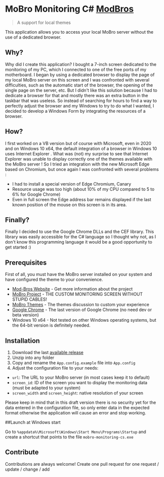 # MoBro Monitoring C# [ModBros](https://github.com/ModBros/mobro-theme-sdk)
> A support for local themes

This application allows you to access your local MoBro server without the use of a dedicated browser.

## Why?

Why did I create this application? I bought a 7-inch screen dedicated to the monitoring of my PC, which I connected to one of the free ports of my motherboard. I began by using a dedicated browser to display the page of my local MoBro server on this screen and I was confronted with several difficulties, such as the automatic start of the browser, the opening of the single page on the server, etc. But I didn't like this solution because I had to dedicate a browser for that and mostly there was an extra button in the taskbar that was useless.
So instead of searching for hours to find a way to perfectly adjust the browser and my Windows to try to do what I wanted, I decided to develop a Windows Form by integrating the resources of a browser.

## How?

I first worked on a VB version but of course with Microsoft, even in 2020 and on Windows 10 x64, the default integration of a browser in Windows 10 uses Internet Explorer . What was (not) my surprise to see that Internet Explorer was unable to display correctly one of the themes available with the MoBro server ! So I tried an integration with the new Microsoft Edge based on Chromium, but once again I was confronted with several problems :
- I had to install a special version of Edge Chromium, Canary
- Resource usage was too high (about 10% of my CPU compared to 5 to 6% for Google Chrome)
- Even in full screen the Edge address bar remains displayed if the last known position of the mouse on this screen is in its area.

## Finally?

Finally I decided to use the Google Chrome DLLs and the CEF library. This library was easily accessible for the C# language so I thought why not, as I don't know this programming language it would be a good opportunity to get started :)

## Prerequisites

First of all, you must have the MoBro server installed on your system and have configured the theme to your convenience.
- [Mod-Bros Website](https://www.mod-bros.com/) - Get more information about the project
- [MoBro Project](https://www.mod-bros.com/en/projects/mobro) - THE CUSTOM MONITORING SCREEN WITHOUT STUPID CABLES!
- [MoBro Themes](https://www.mod-bros.com/en/forum/d/themes~820) - The themes discussion to custom your experience
- [Google Chrome](https://www.google.com/intl/en_en/chrome/) - The last version of Google Chrome (no need dev or beta version)
- Windows 10 x64 - Not tested on other Windows operating systems, but the 64-bit version is definitely needed.

## Installation

1. Download the last [available release](https://github.com/jgrunder/mobro-monitoring-cs/releases)
2. Unzip into any folder
3. Copy and rename the `App.config.example` file into `App.config`
4. Adjust the configuration file to your needs:
- `url`: The URL to your MoBro server (in most cases keep it to default)
- `screen_id`: ID of the screen you want to display the monitoring data (must be adapted to your system)
- `screen_width` and `screen_height`: native resolution of your screen

Please keep in mind that in this draft version there is no security yet for the data entered in the configuration file, so only enter data in the expected format otherwise the application will cause an error and stop working.

##Launch at Windows start

Go to `%appdata%\Microsoft\Windows\Start Menu\Programs\Startup` and create a shortcut that points to the file `mobro-monitoring-cs.exe`

## Contribute

Contributions are always welcome!
Create one pull request for one request / update / change / add
